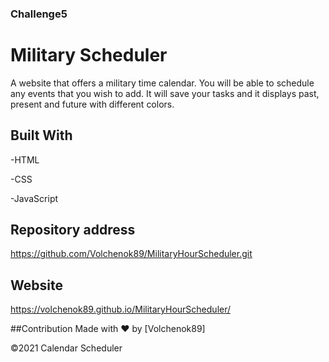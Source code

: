 
### Challenge5

# Military Scheduler

A website that offers a military time calendar. 
You will be able to schedule any events that you wish to add.
It will save your tasks and it displays past, present and future with different colors.




## Built With

-HTML

-CSS

-JavaScript

## Repository address
https://github.com/Volchenok89/MilitaryHourScheduler.git

## Website

https://volchenok89.github.io/MilitaryHourScheduler/







##Contribution
Made with ❤️ by [Volchenok89]

©️2021 Calendar Scheduler
